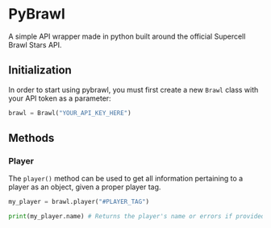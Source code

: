 # PyBrawl
A simple API wrapper made in python built around the official Supercell Brawl Stars API.

## Initialization
In order to start using pybrawl, you must first create a new `Brawl` class with your API token as a parameter:
```py
brawl = Brawl("YOUR_API_KEY_HERE")
```

## Methods
### Player
The `player()` method can be used to get all information pertaining to a player as an object, given a proper player tag.
```py
my_player = brawl.player("#PLAYER_TAG")

print(my_player.name) # Returns the player's name or errors if provided with an invalid tag.
```
